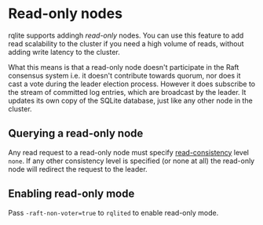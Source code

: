# Read-only nodes
rqlite supports addingh _read-only_ nodes. You can use this feature to add read scalability to the cluster if you need a high volume of reads, without adding write latency to the cluster.

What this means is that a read-only node doesn't participate in the Raft consensus system i.e. it doesn't contribute towards quorum, nor does it cast a vote during the leader election process. However it does subscribe to the stream of committed log entries, which are broadcast by the leader. It updates its own copy of the SQLite database, just like any other node in the cluster.

## Querying a read-only node
Any read request to a read-only node must specify [read-consistency](https://github.com/rqlite/rqlite/blob/master/DOC/CONSISTENCY.md) level `none`. If any other consistency level is specified (or none at all) the read-only node will redirect the request to the leader.

## Enabling read-only mode
Pass `-raft-non-voter=true` to `rqlited` to enable read-only mode.
